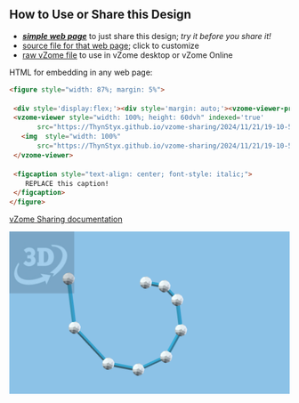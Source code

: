 
## How to Use or Share this Design

 - [***simple web page***](<https://ThynStyx.github.io/vzome-sharing/2024/11/21/19-10-50-Skeleton-of-nautilus/>) to just share this design; *try it before you share it!*
 - [source file for that web page](<https://github.com/ThynStyx/vzome-sharing/edit/main/2024/11/21/19-10-50-Skeleton-of-nautilus/index.md>); click to customize
 - [raw vZome file](<https://raw.githubusercontent.com/ThynStyx/vzome-sharing/main/2024/11/21/19-10-50-Skeleton-of-nautilus/Skeleton-of-nautilus.vZome>) to use in vZome desktop or vZome Online
 
 HTML for embedding in any web page:
 ```html
<figure style="width: 87%; margin: 5%">
  
  <div style='display:flex;'><div style='margin: auto;'><vzome-viewer-previous load-camera='true' label='prev step'></vzome-viewer-previous><vzome-viewer-next load-camera='true' label='next step'></vzome-viewer-next></div></div>
  <vzome-viewer style="width: 100%; height: 60dvh" indexed='true'
        src="https://ThynStyx.github.io/vzome-sharing/2024/11/21/19-10-50-Skeleton-of-nautilus/Skeleton-of-nautilus.vZome" >
    <img  style="width: 100%"
        src="https://ThynStyx.github.io/vzome-sharing/2024/11/21/19-10-50-Skeleton-of-nautilus/Skeleton-of-nautilus.png" >
  </vzome-viewer>

  <figcaption style="text-align: center; font-style: italic;">
     REPLACE this caption!
  </figcaption>
</figure>

 ```

[vZome Sharing documentation](https://vzome.github.io/vzome/sharing.html#how-it-works)

![Image](<Skeleton-of-nautilus.png>)

